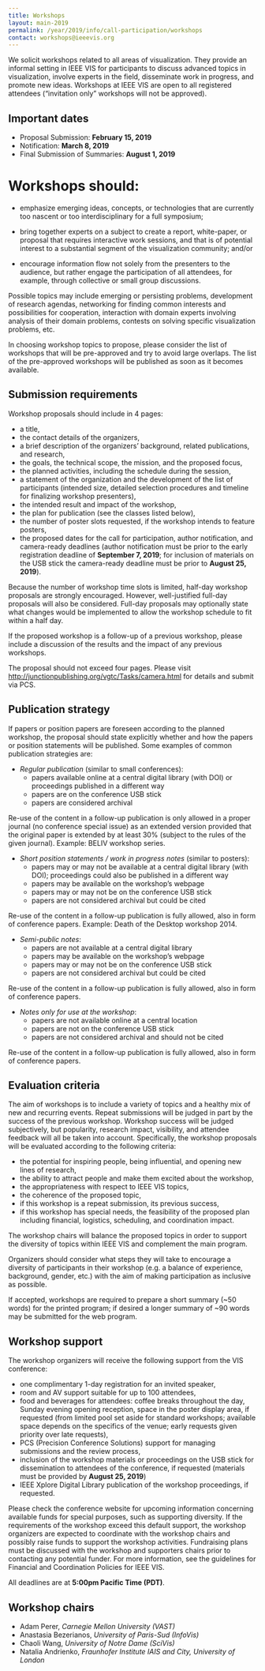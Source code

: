 ```yaml
---
title: Workshops
layout: main-2019
permalink: /year/2019/info/call-participation/workshops
contact: workshops@ieeevis.org
---
```


We solicit workshops related to all areas of visualization. They provide an informal setting in IEEE VIS for participants to discuss advanced topics in visualization, involve experts in the field, disseminate work in progress, and promote new ideas. Workshops at IEEE VIS are open to all registered attendees (“invitation only” workshops will not be approved).

## Important dates

* Proposal Submission: **February 15, 2019**
* Notification: **March 8, 2019**
* Final Submission of Summaries: **August 1, 2019**

# Workshops should:

* emphasize emerging ideas, concepts, or technologies that are currently too nascent or too interdisciplinary for a full symposium; 

* bring together experts on a subject to create a report, white-paper, or proposal that  requires interactive work sessions, and that is of potential interest to a substantial segment of the visualization community; and/or

* encourage information flow not solely from the presenters to the audience, but rather engage the participation of all attendees, for example, through collective or small group discussions.
 
Possible topics may include emerging or persisting problems, development of research agendas, networking for finding common interests and possibilities for cooperation, interaction with domain experts involving analysis of their domain problems, contests on solving specific visualization problems, etc.

In choosing workshop topics to propose, please consider the list of workshops that will be pre-approved and try to avoid large overlaps. The list of the pre-approved workshops will be published as soon as it becomes available.

## Submission requirements

Workshop proposals should include in 4 pages:

* a title,
* the contact details of the organizers,
* a brief description of the organizers’ background, related publications, and research,
* the goals, the technical scope, the mission, and the proposed focus,
* the planned activities, including the schedule during the session,
* a statement of the organization and the development of the list of participants (intended size, detailed selection procedures and timeline for finalizing workshop presenters),
* the intended result and impact of the workshop,
* the plan for publication (see the classes listed below),
* the number of poster slots requested, if the workshop intends to feature posters,
* the proposed dates for the call for participation, author notification, and camera-ready deadlines (author notification must be prior to the early registration deadline of **September 7, 2019**; for inclusion of materials on the USB stick the camera-ready deadline must be prior to **August 25, 2019**).

Because the number of workshop time slots is limited, half-day workshop proposals are strongly encouraged. However, well-justified full-day proposals will also be considered. Full-day proposals may optionally state what changes would be implemented to allow the workshop schedule to fit within a half day.

If the proposed workshop is a follow-up of a previous workshop, please include a discussion of the results and the impact of any previous workshops.

The proposal should not exceed four pages. Please visit http://junctionpublishing.org/vgtc/Tasks/camera.html for details and submit via PCS.

## Publication strategy

If papers or position papers are foreseen according to the planned workshop, the proposal should state explicitly whether and how the papers or position statements will be published.  Some examples of common publication strategies are:

* _Regular publication_ (similar to small conferences):
  - papers available online at a central digital library (with DOI) or proceedings published in a different way
  - papers are on the conference USB stick
  - papers are considered archival

Re-use of the content in a follow-up publication is only allowed in a proper journal (no conference special issue) as an extended version provided that the original paper is extended by at least 30% (subject to the rules of the given journal). Example: BELIV workshop series.

* _Short position statements / work in progress notes_ (similar to posters):
  - papers may or may not be available at a central digital library (with DOI); proceedings could also be published in a different way
  - papers may be available on the workshop’s webpage
  - papers may or may not be on the conference USB stick
  - papers are not considered archival but could be cited

Re-use of the content in a follow-up publication is fully allowed, also in form of conference papers. Example: Death of the Desktop workshop 2014.

* _Semi-public notes_:
  - papers are not available at a central digital library
  - papers may be available on the workshop’s webpage
  - papers may or may not be on the conference USB stick
  - papers are not considered archival but could be cited

Re-use of the content in a follow-up publication is fully allowed, also in form of conference papers.

* _Notes only for use at the workshop_:
  - papers are not available online at a central location
  - papers are not on the conference USB stick
  - papers are not considered archival and should not be cited

Re-use of the content in a follow-up publication is fully allowed, also in form of conference papers.

## Evaluation criteria
The aim of workshops is to include a variety of topics and a healthy mix of new and recurring events. Repeat submissions will be judged in part by the success of the previous workshop. Workshop success will be judged subjectively, but popularity, research impact, visibility, and attendee feedback will all be taken into account. Specifically, the workshop proposals will be evaluated according to the following criteria:

* the potential for inspiring people, being influential, and opening new lines of research,
* the ability to attract people and make them excited about the workshop,
* the appropriateness with respect to IEEE VIS topics,
* the coherence of the proposed topic,
* if this workshop is a repeat submission, its previous success,
* if this workshop has special needs, the feasibility of the proposed plan including financial, logistics, scheduling, and coordination impact.

The workshop chairs will balance the proposed topics in order to support the diversity of topics within IEEE VIS and complement the main program. 

Organizers should consider what steps they will take to encourage a diversity of participants in their workshop (e.g. a balance of experience, background, gender, etc.) with the aim of making participation as inclusive as possible.

If accepted, workshops are required to prepare a short summary (~50 words) for the printed program; if desired a longer summary of ~90 words may be submitted for the web program.


## Workshop support

The workshop organizers will receive the following support from the VIS conference:

* one complimentary 1-day registration for an invited speaker,
* room and AV support suitable for up to 100 attendees,
* food and beverages for attendees: coffee breaks throughout the day, Sunday evening opening reception, space in the poster display area, if requested (from limited pool set aside for standard workshops; available space depends on the specifics of the venue; early requests given priority over late requests),
* PCS (Precision Conference Solutions) support for managing submissions and the review process,
* inclusion of the workshop materials or proceedings on the USB stick for dissemination to attendees of the conference, if requested (materials must be provided by **August 25, 2019**)
* IEEE Xplore Digital Library publication of the workshop proceedings, if requested.

Please check the conference website for upcoming information concerning available funds for special purposes, such as supporting diversity.
If the requirements of the workshop exceed this default support, the workshop organizers are expected to coordinate with the workshop chairs and possibly raise funds to support the workshop activities. Fundraising plans must be discussed with the workshop and supporters chairs prior to contacting any potential funder. For more information, see the guidelines for Financial and Coordination Policies for IEEE VIS.

All deadlines are at **5:00pm Pacific Time (PDT)**.

## Workshop chairs

* Adam Perer, *Carnegie Mellon University (VAST)*
* Anastasia Bezerianos, *University of Paris-Sud (InfoVis)*
* Chaoli Wang, *University of Notre Dame (SciVis)*
* Natalia Andrienko, *Fraunhofer Institute IAIS and City, University of London*
